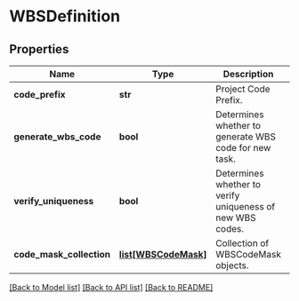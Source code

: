 # WBSDefinition

## Properties
Name | Type | Description | Notes
------------ | ------------- | ------------- | -------------
**code_prefix** | **str** | Project Code Prefix. | [optional] 
**generate_wbs_code** | **bool** | Determines whether to generate WBS code for new task. | 
**verify_uniqueness** | **bool** | Determines whether to verify uniqueness of new WBS codes. | 
**code_mask_collection** | [**list[WBSCodeMask]**](WBSCodeMask.md) | Collection of WBSCodeMask objects. | [optional] 

[[Back to Model list]](../README.md#documentation-for-models) [[Back to API list]](../README.md#documentation-for-api-endpoints) [[Back to README]](../README.md)


